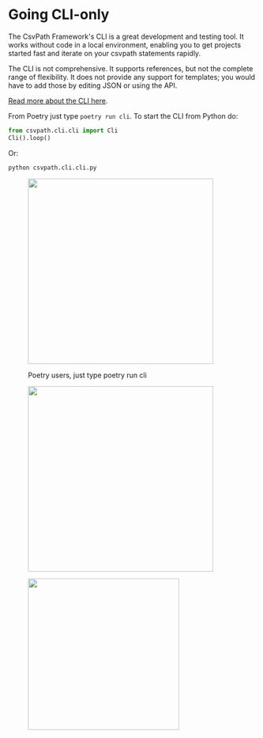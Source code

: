 # Going CLI-only

The CsvPath Framework's CLI is a great development and testing tool. It works without code in a local environment, enabling you to get projects started fast and iterate on your csvpath statements rapidly.

The CLI is not comprehensive. It supports references, but not the complete range of flexibility. It does not provide any support for templates; you would have to add those by editing JSON or using the API.&#x20;

[Read more about the CLI here](../../../../../topics/the-cli.md).

From Poetry just type `poetry run cli`. To start the CLI from Python do:

```python
from csvpath.cli.cli import Cli    
Cli().loop()
```

Or:

```python
python csvpath.cli.cli.py
```



<figure><img src="../../../../../.gitbook/assets/Screenshot 2025-03-29 at 1.51.14 PM.png" alt="" width="375"><figcaption><p>Poetry users, just type poetry run cli</p></figcaption></figure>

<figure><img src="../../../../../.gitbook/assets/Screenshot 2025-03-29 at 1.51.38 PM.png" alt="" width="375"><figcaption></figcaption></figure>

<figure><img src="../../../../../.gitbook/assets/Screenshot 2025-03-29 at 1.52.02 PM.png" alt="" width="306"><figcaption></figcaption></figure>

